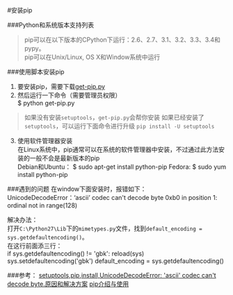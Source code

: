 #安装pip

###Python和系统版本支持列表
> pip可以在以下版本的CPython下运行：2.6、2.7、3.1、3.2、3.3、3.4和pypy。  
> pip可以在Unix/Linux, OS X和Window系统中运行

###使用脚本安装pip
1. 要安装pip，需要下载[get-pip.py](https://raw.github.com/pypa/pip/master/contrib/get-pip.py)
2. 然后运行一下命令（需要管理员权限）  
	$ python get-pip.py
>如果没有安装` setuptools `，` get-pip.py `会帮你安装
>如果已经安装了` setuptools `，可以运行下面命令进行升级
>	`pip install -U setuptools`
3. 使用软件管理器安装  
在Linux系统中，pip通常可以在系统的软件管理器中安装，不过通过此方法安装的一般不会是最新版本的pip  
Debian和Ubuntu：
	$ sudo apt-get install python-pip
Fedora:
	$ sudo yum install python-pip

###遇到的问题
在window下面安装时，报错如下：
	UnicodeDecodeError：‘ascii’ codec can't decode byte 0xb0 in position 1: ordinal not in range(128)

解决办法：  
打开`C:\Python27\Lib`下的`mimetypes.py`文件，找到`default_encoding = sys.getdefaultencoding()`。   
在这行前面添三行：   
	if sys.getdefaultencoding() != 'gbk':
		reload(sys)
		sys.setdefaultencoding('gbk')
	default_encoding = sys.getdefaultencoding()  

###参考：
[setuptools,pip,install,UnicodeDecodeError: 'ascii' codec can't decode byte.原因和解决方案](http://blog.csdn.net/hugleecool/article/details/17996993)
[pip介绍与使用](http://zhonghuan.info/2014/10/01/pip%E4%BB%8B%E7%BB%8D%E4%B8%8E%E4%BD%BF%E7%94%A8/)